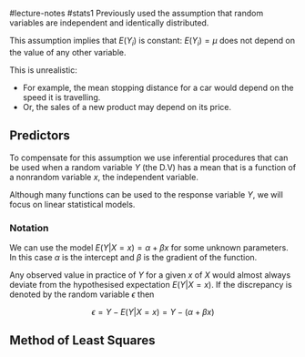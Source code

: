 #lecture-notes #stats1 
Previously used the assumption that random variables are independent and identically distributed. 

This assumption implies that $E(Y_i)$ is constant: $E(Y_i)=\mu$ does not depend on the value of any other variable. 

This is unrealistic: 
- For example, the mean stopping distance for a car would depend on the speed it is travelling. 
- Or, the sales of a new product may depend on its price. 

## Predictors
To compensate for this assumption we use inferential procedures that can be used when a random variable $Y$ (the D.V) has a mean that is a function of a nonrandom variable $x$, the independent variable. 

Although many functions can be used to the response variable $Y$, we will focus on linear statistical models. 

### Notation
We can use the model $E(Y|X=x) = \alpha + \beta x$ for some unknown parameters. In this case $\alpha$ is the intercept and $\beta$ is the gradient of the function. 

Any observed value in practice of $Y$ for a given $x$ of $X$ would almost always deviate from the hypothesised expectation $E(Y|X=x)$. If the discrepancy is denoted by the random variable $\epsilon$ then 

$$\epsilon = Y - E(Y|X=x) = Y - (\alpha+\beta x)$$
## Method of Least Squares


